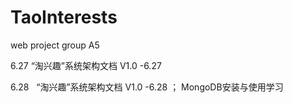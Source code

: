# TaoInterests
web project
group A5

6.27 	“淘兴趣”系统架构文档 V1.0 -6.27


6.28    “淘兴趣”系统架构文档 V1.0 -6.28 ； MongoDB安装与使用学习
